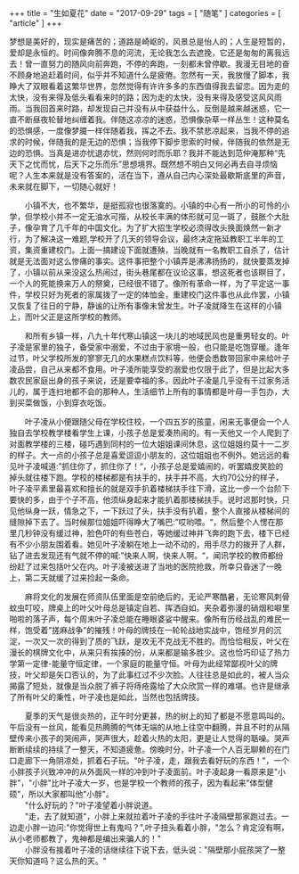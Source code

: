 +++
title = "生如夏花"
date = "2017-09-29"
tags = [ "随笔" ]
categories = [ "article" ]
+++

梦想是美好的，现实是痛苦的；道路是崎岖的，风景总是怡人的；人生是短暂的，爱却是永恒的。时间像奔腾不息的河流，无论我怎么去遮挽，它还是匆匆的离我远去！曾一直努力的随风向前奔跑，不停的奔跑，一刻都未曾停歇。我漫无目地的奋不顾身地追赶着时间，似乎并不知道什么是疲倦。忽然有一天，我放慢了脚本，我睁大了双眼看着这繁华世界，忽然觉得有许许多多的东西值得我去留恋。因为走的太快，没有来得及低头看看来时的路；因为走的太快，没有来得及感受这风风雨雨。当我回首来时路，却发现自己并没有从中获益什么，反倒是越来越迷惑，它一直不断昼夜轮替地纠缠着我。伴随这凉凉的迷惑，恐惧像杂草一样丛生！这种莫名的恐惧感，一度像梦魇一样伴随着我，挥之不去。我不禁悲凉起来，当我不停的追求的时候，伴随我的是无边的恐惧；当我停下脚步思索的时候，伴随我的依然是无边的恐惧。当真是进亦忧退亦忧，然则何时而乐耶？我并不能达到范仲淹那种“先天下之忧而忧，后天下之乐而乐”思想境界。既然想不明白又何必再去自寻烦恼呢？人生本来就是没有答案的，活在当下，遵从自己内心深处最歇斯底里的声音，未来就在脚下，一切随心就好！
<!--more-->
　　小镇不大，也不繁华，是挺孤寂也很落寞的。小镇的中心有一所小的可怜的小学，但学校小并不一定无油水可揩，从校长丰满的体形就可见一斑了，鼓胀个大肚子，像孕育了几千年的中国文化。为了扩大招生学校必须得改头换面焕然一新才行，为了解决这一难题,学校开了几天的领导会议，最终决定拖延教职工半年的工资，集资重建校门。上面一搞建设下面就遭殃，当晚就有一名教职工自杀了，估计就是无法面对这么惨痛的事实。这件事把整个小镇弄是沸沸扬扬的，就快要蒸发掉了，小镇以前从来没这么热闹过，街头巷尾都在议论这事，想这死者也该瞑目了，一个人的死能换来万人的祭奠，已经很不错了。像所有革命一样，为了平定这一事件，学校只好为死者的家属拨了一定的体恤金，重建校门这件事也从此作罢，小镇又恢复了往日的宁静，静谧的让所有事像未曾发生。叶子凌就降生在这样的小镇上，而叶父正是这所学校的教师。     

　　和所有乡镇一样，八九十年代寒山镇这一块儿的地域民风也是重男轻女的。叶子凌是家里的独子，备受家中溺爱，不过由于家境一般，也只能是吃饱穿暖。逢年过节，叶父学校所发的寥寥无几的水果糕点饮料等，他便会悉数带回家中来给叶子凌品尝，自己从来都不食用。叶子凌所能享受的溺爱也仅限于此了，但是比起大多数农民家庭出身的孩子来说，还是要幸福的多。因此叶子凌是几乎没有干过家务活儿的，属于连扫地都不会的那种人，生活细节上所有的事情都是叶母一手包办，大到买菜做饭，小到穿衣吃饭。

　　叶子凌从小便跟随父母在学校住校，一个四五岁的孩童，闲来无事便会一个人独自去学校教学楼看学生上课，小孩子总是爱凑热闹的。有一天他又一个人爬到了对面教学楼的三楼，碰巧遇到同村的一位大姐姐课间休息，这位姐姐约莫十一二岁的样子。大一点的小孩子总是喜爱逗逗小朋友的，这位姐姐也不例外。她远远的看见叶子凌喊道:”抓住你了，抓住你了！“，小孩子总是爱嬉闹的，听罢嬉皮笑脸的掉头就往楼下跑。学校的楼梯都是有扶手的，扶手并不高，大约70公分的样子，叶子凌平素里最喜欢和擅长的就是双手扒着楼梯扶手往下滑，这比一步一个台阶下要快的多，由于个子不高，他须纵身起来才能扒着那楼梯扶手。说时迟那时快，只见他纵身一跃，情急之下，一下跃过了头，扶手没有扒着，整个人直接从楼梯间的缝隙掉下去了。当时候那位姐姐吓得睁大了嘴巴:”哎哟喂。“，然后整个人愣在那里几秒钟没有缓过神，脸色吓的有些苍白，等她缓过神并飞奔的跑下去，楼下已经有不少小朋友围着看。她见叶子凌躺在地上一动不动的，用手尽力的拨开了人群，钻了进去发现还有气就不停的喊:”快来人啊，快来人啊。“，闻讯学校的教师都纷纷赶了过来包括叶父在内。叶子凌被送进了当地的医院抢救，所幸只昏迷了一晚上，第二天就缓了过来捡起一条命。

　　麻将文化的发展在师资队伍里面是空前绝后的，无论严寒酷暑，无论寒风刺骨蚊虫叮咬，牌桌上的叶父叶母总是镇定自若、挥洒自如。夹杂着弥漫的硝烟和噼里啪啦的落子声，每个周末叶子凌总能在睡眼婆娑中醒来。像所有历经战乱的难民一样，饱受着"搓麻战争"的摧残！叶母的牌技在一轮轮战地实战中，饱经岁月的沉淀，一次又一次的得到了质的飞跃，是攻无不克战无不胜的。而恰恰相反，叶父在漫长的棋牌文化中，从来只有挨揍的份，从来都是输多胜少。这也恰巧印证了热力学第一定律-能量守恒定律，一个家庭的能量守恒。叶母为此经常鄙视叶父的牌技，叶父却是矢口否认的，为了此事红过不少次脸。人往往总是如此的，被人当众揭露了短处，就像是当众脱了裤子将痔疮露给了大众欣赏一样的难堪。也许是继承了所有叶父的秉性，叶子凌也是如此，当然也包括牌技。
  
　　夏季的天气是很炎热的，正午时分更甚，热的树上的知了都是不愿意鸣叫的。午后没有一丝风，能看见热腾腾的气体无端的从地上往空中翻腾，并且不时的从隔壁传来小孩子的哭闹声，哭声很大，趁着火热的太阳，更是让人觉得的聒噪。哭声断断续续的持续了一整天，不知道疲惫。傍晚时分，叶子凌一个人百无聊赖的在门口走廊下一角阴凉处，抓着石子玩。"叶子凌，走，跟我去看好玩的东西！"，一个小胖孩子兴致冲冲的从外面风一样的冲到叶子凌面前。叶子凌起身一看原来是"小胖"，"小胖"比叶子凌大一岁，也是学校一个教师的孩子，因为看起来"体型健硕"，所以大家都叫他"小胖"。  
　　"什么好玩的？"叶子凌望着小胖说道。  
　　"走，去了就知道"，小胖上来就拉着叶子凌的手往叶子凌隔壁那家跑过去。一边走小胖一边问:"你觉得世上有鬼吗？",叶子扭头看着小胖，"怎么？肯定没有啊，从小老师都教了，鬼神都是编出来骗人的！"  
　　小胖没有接着叶子凌的话继续往下说下去，低头说："隔壁那小屁孩哭了一整天你知道吗？这么热的天。"
